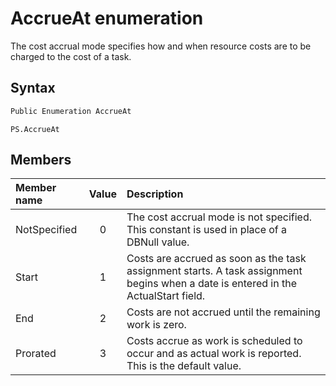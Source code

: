 
# AccrueAt enumeration
The cost accrual mode specifies how and when resource costs are to be charged to the cost of a task.

## Syntax

```C#
Public Enumeration AccrueAt
```

```
PS.AccrueAt
```

## Members

|Member name |Value |Description |
|:------ |:----: |:----- |
|NotSpecified	|0 |The cost accrual mode is not specified. This constant is used in place of a DBNull value.|
|Start |1 |Costs are accrued as soon as the task assignment starts. A task assignment begins when a date is entered in the ActualStart field.|
|End |2 |Costs are not accrued until the remaining work is zero.|
|Prorated |3 |Costs accrue as work is scheduled to occur and as actual work is reported. This is the default value. |

